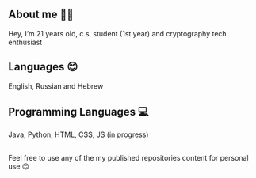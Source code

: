 <!-- <p align="left"> 
 <img src="https://komarev.com/ghpvc/?username=alisa-yar&label=Profile%20views&color=0e75b6&style=flat" alt="dagimg-dot"/> 
</p> -->

## About me :woman_technologist: 
Hey, I’m 21 years old, c.s. student (1st year) and cryptography tech enthusiast  

## Languages :blush:
English, Russian and Hebrew

## Programming Languages :computer:
Java, Python, HTML, CSS, JS (in progress)

<!-- ## Mail :envelope:  
alisa.yar@icloud.com --> 

## 
Feel free to use any of the my published repositories content for personal use :blush:


<!---
## Buy Me A Coffee :coffee:
<div class = "coffee">
 <a class = "link" href="https://www.buymeacoffee.com/alisa.algo" target="_blank">
  <img src="https://cdn.buymeacoffee.com/buttons/v2/default-yellow.png" alt="Buy Me A Coffee" 
       style="height: 40px !important;width: 144px !important;">
 </a>
 

alisa-yar/alisa-yar is a ✨ special ✨ repository because its `README.md` (this file) appears on your GitHub 
You can click the Preview link to take a look at your changes.
--->
